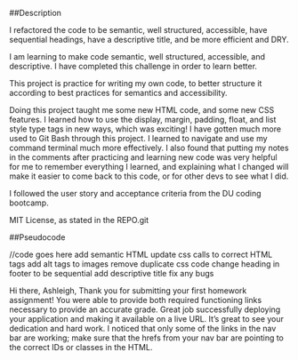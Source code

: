 ##Description

I refactored the code to be semantic, well structured, accessible, have sequential headings, have a descriptive title, and be more efficient and DRY.

I am learning to make code semantic, well structured, accessible, and descriptive. I have completed this challenge in order to learn better.

This project is practice for writing my own code, to better structure it according to best practices for semantics and accessibility.

Doing this project taught me some new HTML code, and some new CSS features. I learned how to use the display, margin, padding, float, and list style type tags in new ways, which was exciting! I have gotten much more used to Git Bash through this project. I learned to navigate and use my command terminal much more effectively. I also found that putting my notes in the comments after practicing and learning new code was very helpful for me to remember everything I learned, and explaining what I changed will make it easier to come back to this code, or for other devs to see what I did.

I followed the user story and acceptance criteria from the DU coding bootcamp.

MIT License, as stated in the REPO.git

##Pseudocode

//code goes here
add semantic HTML
update css calls to correct HTML tags
add alt tags to images
remove duplicate css code
change heading in footer to be sequential
add descriptive title
fix any bugs

Hi there, Ashleigh,
Thank you for submitting your first homework assignment! You were able to provide both required functioning links necessary to provide an accurate grade.
Great job successfully deploying your application and making it available on a live URL.
It’s great to see your dedication and hard work.
I noticed that only some of the links in the nav bar are working; make sure that the hrefs from your nav bar are pointing to the correct IDs or classes in the HTML.
